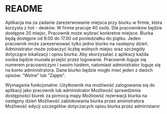 # README

Aplikacja ma za zadanie zarezerwowanie miejsca przy biurku w firmie, która korzysta z hot - desków. 
W firmie pracuje 40 osób. Dla pracowników będzie dostępne 20 miejsc. Pracownik może wybrać konkretne miejsce. 
Biurka będą dostępne od 9.00 do 17.00 od poniedziałku do piątku.
Jeden pracownik może zarezerwować tylko jedno biurko na nastepny dzień. Administrator może
zobaczyć liczbę wolnych miejsc oraz szczegóły dotyczące lokalizacji i opisu biurka. Aby skorzysatać z
aplikacji każda osoba będzie musiała przejść przez logowanie. Pracownik loguje się numerem pracowniczym i swoim hasłem, 
natomiast administrator loguje się na konto administratora. Dane biurko będzie
mogło mieć jeden z dwóch opisów: ”Wolne” lub ”Zajęte”.

Wymagania funkcjonalne:
Użytkownik ma możliwość zalogowania się do aplikacji jako pracownik lub administrator
Możliwość sprawdzenia dostępności biurek za pomocą mapy
Możliowść rezerwacji biurka na następny dzień
Możliwość zablokowania biurka przez aministratora
Możliwość edycji szczegółów dotyczacych opisu biurka przez administaror
